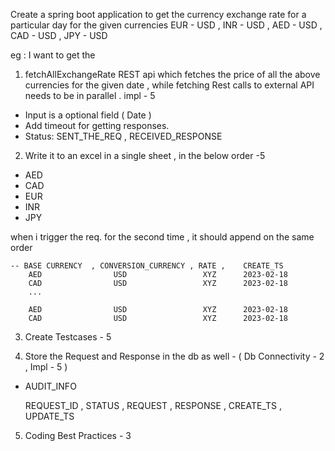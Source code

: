 Create a spring boot application to get the currency exchange rate for a particular day for the given currencies
 EUR - USD ,
 INR - USD ,
 AED - USD ,
 CAD - USD ,
 JPY - USD

eg : I want to get the 
1) fetchAllExchangeRate REST api which fetches the price of all the above currencies for the given date , while fetching Rest calls to external API needs to be in parallel . impl - 5
- Input is a optional field ( Date )
- Add timeout for getting responses.
- Status: SENT_THE_REQ , RECEIVED_RESPONSE
    
    
2) Write it to an excel in a single sheet , in the below order  -5
- AED
- CAD
- EUR
- INR
- JPY

when i trigger the req. for the second time , it should append on the same order
    
    -- BASE CURRENCY  , CONVERSION_CURRENCY , RATE ,    CREATE_TS
        AED                USD                 XYZ      2023-02-18
        CAD                USD                 XYZ      2023-02-18
        ...
        
        AED                USD                 XYZ      2023-02-18
        CAD                USD                 XYZ      2023-02-18
        
3) Create Testcases  - 5

4) Store the Request and Response in the db as well - ( Db Connectivity - 2 , Impl - 5 )
- AUDIT_INFO

   REQUEST_ID , STATUS ,  REQUEST , RESPONSE , CREATE_TS , UPDATE_TS 

5) Coding Best Practices - 3
